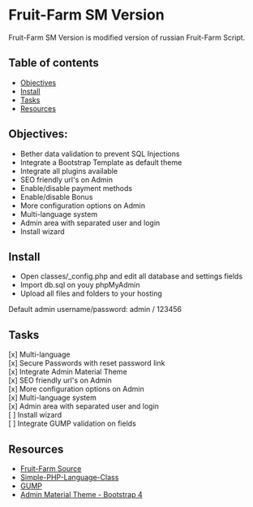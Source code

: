 # Fruit-Farm SM Version
Fruit-Farm SM Version is modified version of russian Fruit-Farm Script.

## Table of contents
* [Objectives](#objectives)
* [Install](#install)
* [Tasks](#tasks)
* [Resources](#resources)

## Objectives:
<ul>
    <li>Bether data validation to prevent SQL Injections</li>
    <li>Integrate a Bootstrap Template as default theme</li>
    <li>Integrate all plugins available</li>
    <li>SEO friendly url's on Admin</li>
    <li>Enable/disable payment methods</li>
    <li>Enable/disable Bonus</li>
    <li>More configuration options on Admin</li>
    <li>Multi-language system</li>
    <li>Admin area with separated user and login</li>
    <li>Install wizard</li>
</ul>

## Install
* Open classes/_config.php and edit all database and settings fields
* Import db.sql on youy phpMyAdmin
* Upload all files and folders to your hosting

Default admin username/password: admin / 123456

## Tasks
[x] Multi-language <br>
[x] Secure Passwords with reset password link <br>
[x] Integrate Admin Material Theme <br>
[x] SEO friendly url's on Admin <br>
[x] More configuration options on Admin <br>
[x] Multi-language system <br>
[x] Admin area with separated user and login <br>
[ ] Install wizard <br>
[ ] Integrate GUMP validation on fields <br>

## Resources
<ul>
    <li><a href="https://github.com/iPSWeb/fruit-farm" target="_blank">Fruit-Farm Source</a></li>
    <li><a href="https://github.com/Elvinas/Simple-PHP-Language-Class" target="_blank">Simple-PHP-Language-Class</a></li>
    <li><a href="https://github.com/Wixel/GUMP" target="_blank">GUMP</a></li>
    <li><a href="https://bootstrapious.com/p/admin-template" target="_blank">Admin Material Theme - Bootstrap 4</a></li>
</ul>